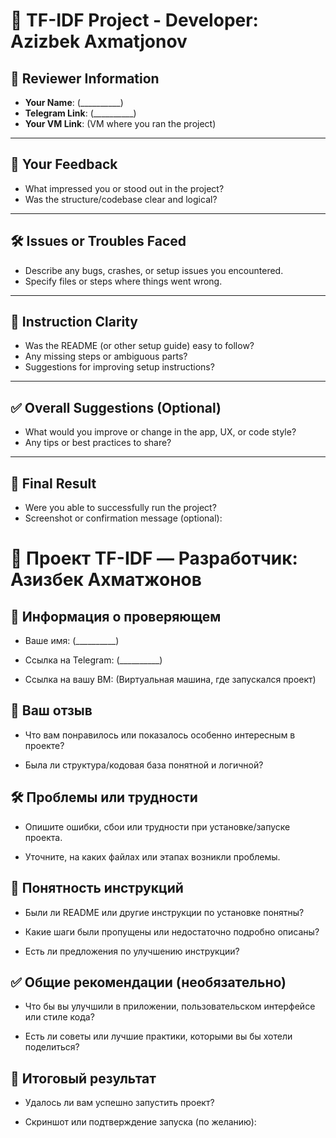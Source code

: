 # 👋 TF-IDF Project - Developer: Azizbek Axmatjonov

## 📇 Reviewer Information
- **Your Name**: (__________)
- **Telegram Link**: (__________)
- **Your VM Link**: (VM where you ran the project)

---

## 💬 Your Feedback
- What impressed you or stood out in the project?
- Was the structure/codebase clear and logical?

---

## 🛠️ Issues or Troubles Faced
- Describe any bugs, crashes, or setup issues you encountered.
- Specify files or steps where things went wrong.

---

## 📘 Instruction Clarity
- Was the README (or other setup guide) easy to follow?
- Any missing steps or ambiguous parts?
- Suggestions for improving setup instructions?

---

## ✅ Overall Suggestions (Optional)
- What would you improve or change in the app, UX, or code style?
- Any tips or best practices to share?

---

## 📎 Final Result
- Were you able to successfully run the project?
- Screenshot or confirmation message (optional):


# 👋 Проект TF-IDF — Разработчик: Азизбек Ахматжонов
## 📇 Информация о проверяющем
- Ваше имя: (__________)

- Ссылка на Telegram: (__________)

- Ссылка на вашу ВМ: (Виртуальная машина, где запускался проект)

## 💬 Ваш отзыв
- Что вам понравилось или показалось особенно интересным в проекте?

- Была ли структура/кодовая база понятной и логичной?

## 🛠️ Проблемы или трудности
- Опишите ошибки, сбои или трудности при установке/запуске проекта.

- Уточните, на каких файлах или этапах возникли проблемы.

## 📘 Понятность инструкций
- Были ли README или другие инструкции по установке понятны?

- Какие шаги были пропущены или недостаточно подробно описаны?

- Есть ли предложения по улучшению инструкции?

## ✅ Общие рекомендации (необязательно)
- Что бы вы улучшили в приложении, пользовательском интерфейсе или стиле кода?

- Есть ли советы или лучшие практики, которыми вы бы хотели поделиться?

## 📎 Итоговый результат
- Удалось ли вам успешно запустить проект?

- Скриншот или подтверждение запуска (по желанию):